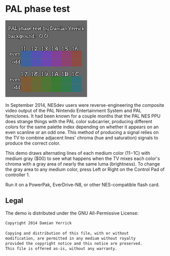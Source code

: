 PAL phase test
==============

![background 00 and thin horizontal stripes of colors 11-1C](docs/palphase-screenshot.png)

In September 2014, NESdev users were  reverse-engineering the
composite video output of the PAL Nintendo Entertainment System and
PAL famiclones. It had been known for a couple months that the PAL
NES PPU does strange things with the PAL color subcarrier, producing
different colors for the same palette index depending on whether it
appears on an even scanline or an odd one.  This method of producing
a signal relies on the TV to combine adjacent lines' chroma (hue and
saturation) signals to produce the correct color.

This demo draws alternating lines of each medium color ($11-$1C) with
medium gray ($00) to see what happens when the TV mixes each color's
chroma with a gray area of nearly the same luma (brightness).
To change the gray area to any medium color, press Left or Right on
the Control Pad of controller 1.

Run it on a PowerPak, EverDrive-N8, or other NES-compatible
flash card.

Legal
-----
The demo is distributed under the GNU All-Permissive License:

    Copyright 2014 Damian Yerrick
   
    Copying and distribution of this file, with or without
    modification, are permitted in any medium without royalty
    provided the copyright notice and this notice are preserved.
    This file is offered as-is, without any warranty.
